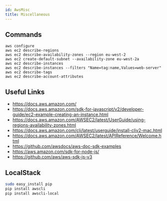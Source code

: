```yaml
---
id: AwsMisc
title: Miscellaneous
---
```


## Commands

```
aws configure
aws ec2 describe-regions
aws ec2 describe-availability-zones --region eu-west-2
aws ec2 create-default-subnet --availability-zone eu-west-2a
aws ec2 describe-instances
aws ec2 describe-instances --filters "Name=tag:name,Values=web-server"
aws ec2 describe-tags
aws ec2 describe-account-attributes
```

## Useful Links

- https://docs.aws.amazon.com/
- https://docs.aws.amazon.com/sdk-for-javascript/v2/developer-guide/ec2-example-creating-an-instance.html
- https://docs.aws.amazon.com/AWSEC2/latest/UserGuide/using-regions-availability-zones.html
- https://docs.aws.amazon.com/cli/latest/userguide/install-cliv2-mac.html
- https://docs.aws.amazon.com/AWSEC2/latest/APIReference/Welcome.html
- https://github.com/awsdocs/aws-doc-sdk-examples
- https://aws.amazon.com/sdk-for-node-js/
- https://github.com/aws/aws-sdk-js-v3

## LocalStack

```bash
sudo easy_install pip
pip install awscli
pip install awscli-local
```
